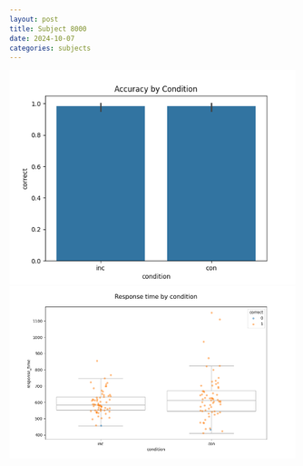 ```yaml
---
layout: post
title: Subject 8000
date: 2024-10-07
categories: subjects
---
```


![](data/8000/run-6/8000_NF_acc.png)
![](data/8000/run-6/8000_NF_rt.png)
